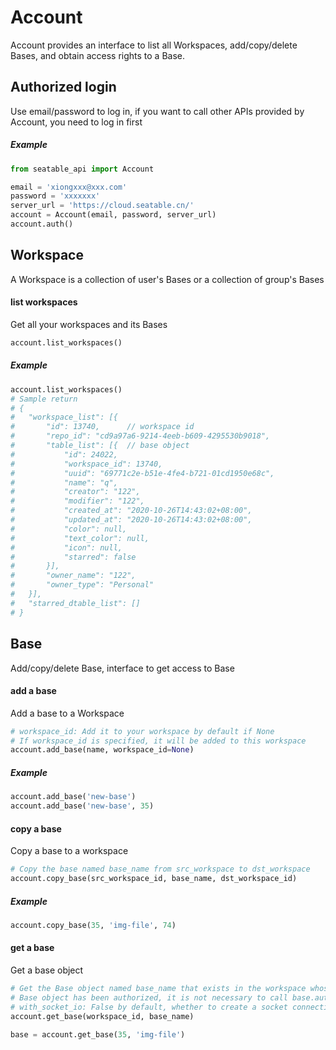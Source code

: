 # Account

Account provides an interface to list all Workspaces, add/copy/delete Bases, and obtain access rights to a Base.

## Authorized login

Use email/password to log in, if you want to call other APIs provided by Account, you need to log in first

##### Example

```python
from seatable_api import Account

email = 'xiongxxx@xxx.com'
password = 'xxxxxxx'
server_url = 'https://cloud.seatable.cn/'
account = Account(email, password, server_url)
account.auth()
```


## Workspace

A Workspace is a collection of user's Bases or a collection of group's Bases

#### list workspaces

Get all your workspaces and its Bases

```python
account.list_workspaces()
```

##### Example

```python
account.list_workspaces()
# Sample return
# {
# 	"workspace_list": [{
# 		"id": 13740,      // workspace id
# 		"repo_id": "cd9a97a6-9214-4eeb-b609-4295530b9018",
# 		"table_list": [{  // base object
# 			"id": 24022,
# 			"workspace_id": 13740,
# 			"uuid": "69771c2e-b51e-4fe4-b721-01cd1950e68c",
# 			"name": "q",
# 			"creator": "122",
# 			"modifier": "122",
# 			"created_at": "2020-10-26T14:43:02+08:00",
# 			"updated_at": "2020-10-26T14:43:02+08:00",
# 			"color": null,
# 			"text_color": null,
# 			"icon": null,
# 			"starred": false
# 		}],
# 		"owner_name": "122",
# 		"owner_type": "Personal"
# 	}],
# 	"starred_dtable_list": []
# }
```

## Base

Add/copy/delete Base, interface to get access to Base

#### add a base

Add a base to a Workspace 

```python
# workspace_id: Add it to your workspace by default if None
# If workspace_id is specified, it will be added to this workspace
account.add_base(name, workspace_id=None)
```

##### Example

```python
account.add_base('new-base')
account.add_base('new-base', 35)
```

#### copy a base

Copy a base to a workspace

```python
# Copy the base named base_name from src_workspace to dst_workspace
account.copy_base(src_workspace_id, base_name, dst_workspace_id)
```

##### Example

```python
account.copy_base(35, 'img-file', 74)
```

#### get a base

Get a base object

```python
# Get the Base object named base_name that exists in the workspace whose id is workspace_id
# Base object has been authorized, it is not necessary to call base.auth()
# with_socket_io: False by default, whether to create a socket connection
account.get_base(workspace_id, base_name)
```

```python
base = account.get_base(35, 'img-file')
```
